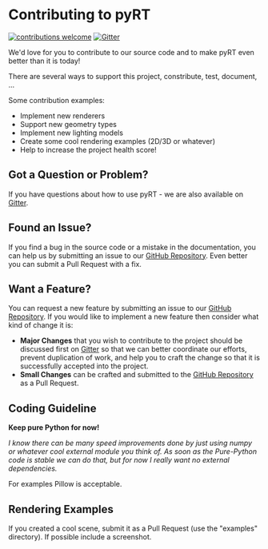 # Contributing to pyRT

[![contributions welcome](https://img.shields.io/badge/contributions-welcome-brightgreen.svg?style=flat)](https://github.com/martinchristen/pyrt/issues) [![Gitter](https://badges.gitter.im/pyRT/pyRT-dev.svg)](https://gitter.im/pyRT/pyRT-dev?utm_source=badge&utm_medium=badge&utm_campaign=pr-badge)

We'd love for you to contribute to our source code and to make pyRT even better than it is
today! 

There are several ways to support this project, constribute, test, document, ...

Some contribution examples:

* Implement new renderers
* Support new geometry types 
* Implement new lighting models
* Create some cool rendering examples (2D/3D or whatever)
* Help to increase the project health score!
 
## Got a Question or Problem?

If you have questions about how to use pyRT - we are also available on [Gitter][gitter].

## Found an Issue?

If you find a bug in the source code or a mistake in the documentation, you can help us by
submitting an issue to our [GitHub Repository][github]. Even better you can submit a Pull Request
with a fix.
 
## Want a Feature?

You can request a new feature by submitting an issue to our [GitHub Repository][github].  If you
would like to implement a new feature then consider what kind of change it is:

* **Major Changes** that you wish to contribute to the project should be discussed first on 
  [Gitter][gitter] so that we can better coordinate our efforts,
  prevent duplication of work, and help you to craft the change so that it is successfully accepted
  into the project.
* **Small Changes** can be crafted and submitted to the [GitHub Repository][github] as a Pull
  Request.

## Coding Guideline
   
**Keep pure Python for now!**

_I know there can be many speed improvements done by just using numpy or whatever cool external module you think of.
As soon as the Pure-Python code is stable we can do that, but for now I really want no external dependencies._
  
For examples Pillow is acceptable.  
  
## Rendering Examples
  
If you created a cool scene, submit it as a Pull Request (use the "examples" directory). If possible include a screenshot.

  
  
[gitter]: https://gitter.im/pyRT/pyRT-dev
[github]: https://github.com/martinchristen/pyRT
  
 